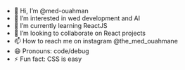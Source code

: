 - 👋 Hi, I’m @med-ouahman
- 👀 I’m interested in wed development and AI
- 🌱 I’m currently learning ReactJS
- 💞️ I’m looking to collaborate on React projects
- 📫 How to reach me on instagram @the_med_ouahmane
- 😄 Pronouns: code/debug
- ⚡ Fun fact: CSS is easy

<!---
med-ouahman/med-ouahman is a ✨ special ✨ repository because its `README.md` (this file) appears on your GitHub profile.
You can click the Preview link to take a look at your changes.
--->
